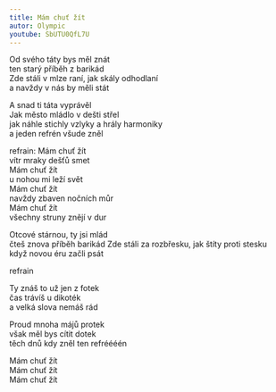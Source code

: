 ```yaml
---
title: Mám chuť žít
autor: Olympic
youtube: SbUTU0QfL7U
---
```


Od svého táty bys měl znát  
ten starý příběh z barikád  
Zde stáli v mlze raní, jak skály odhodlaní  
a navždy v nás by měli stát

A snad ti táta vyprávěl   
Jak město mládlo v dešti střel   
jak náhle stichly vzlyky a hrály harmoniky   
a jeden refrén všude zněl 

refrain: 
Mám chuť žít  
vítr mraky dešťů smet  
Mám chuť žít  
u nohou mi leží svět  
Mám chuť žít  
navždy zbaven nočních můr  
Mám chuť žít  
všechny struny znějí v dur

Otcové stárnou, ty jsi mlád  
čteš znova příběh barikád
Zde stáli za rozbřesku, jak štíty proti stesku  
když novou éru začli psát

refrain

Ty znáš to už jen z fotek  
čas trávíš u dikoték   
a velká slova nemáš rád   

Proud mnoha májů protek  
však měl bys cítit dotek   
těch dnů kdy zněl ten refréééén

Mám chuť žít   
Mám chuť žít  
Mám chuť žít  